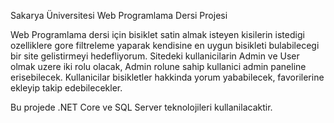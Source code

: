 Sakarya Üniversitesi Web Programlama Dersi Projesi

Web Programlama dersi için bisiklet satin almak isteyen kisilerin istedigi ozelliklere gore filtreleme yaparak kendisine en uygun bisikleti bulabilecegi bir site gelistirmeyi hedefliyorum. Sitedeki kullanicilarin Admin ve User olmak uzere iki rolu olacak, Admin rolune sahip kullanici admin paneline erisebilecek. Kullanicilar bisikletler hakkinda yorum yababilecek, favorilerine ekleyip takip edebilecekler. 

Bu projede .NET Core ve SQL Server teknolojileri kullanilacaktir.
